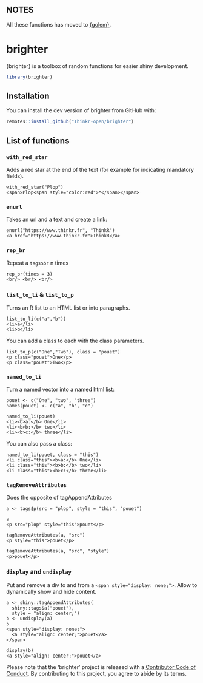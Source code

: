 
<!-- README.md is generated from README.Rmd. Please edit that file -->

## NOTES 

All these functions has moved to [{golem}](https://github.com/ThinkR-open/golem).

# brighter

{brighter} is a toolbox of random functions for easier shiny
development.

``` r
library(brighter)
```

## Installation

You can install the dev version of brighter from GitHub with:

``` r
remotes::install_github("Thinkr-open/brighter")
```

## List of functions

### `with_red_star`

Adds a red star at the end of the text (for example for indicating
mandatory fields).

    with_red_star("Plop")
    <span>Plop<span style="color:red">*</span></span>

### `enurl`

Takes an url and a text and create a link:

    enurl("https://www.thinkr.fr", "ThinkR")
    <a href="https://www.thinkr.fr">ThinkR</a>

### `rep_br`

Repeat a `tags$br` n times

    rep_br(times = 3)
    <br/> <br/> <br/>

### `list_to_li` & `list_to_p`

Turns an R list to an HTML list or into paragraphs.

    list_to_li(c("a","b"))
    <li>a</li>
    <li>b</li>

You can add a class to each with the class parameters.

    list_to_p(c("One","Two"), class = "pouet")
    <p class="pouet">One</p>
    <p class="pouet">Two</p>

### `named_to_li`

Turn a named vector into a named html list:

    pouet <- c("One", "two", "three")
    names(pouet) <- c("a", "b", "c")
    
    named_to_li(pouet)
    <li><b>a:</b> One</li>
    <li><b>b:</b> two</li>
    <li><b>c:</b> three</li>

You can also pass a class:

    named_to_li(pouet, class = "this")
    <li class="this"><b>a:</b> One</li>
    <li class="this"><b>b:</b> two</li>
    <li class="this"><b>c:</b> three</li>

### `tagRemoveAttributes`

Does the opposite of tagAppendAttributes

    a <- tags$p(src = "plop", style = "this", "pouet")
    
    a
    <p src="plop" style="this">pouet</p>
    
    tagRemoveAttributes(a, "src")
    <p style="this">pouet</p>
    
    tagRemoveAttributes(a, "src", "style")
    <p>pouet</p>

### `display` and `undisplay`

Put and remove a div to and from a `<span style="display: none;">`.
Allow to dynamically show and hide content.

    a <- shiny::tagAppendAttributes(
      shiny::tags$a("pouet"), 
      style = "align: center;")
    b <- undisplay(a)
    b
    <span style="display: none;">
      <a style="align: center;">pouet</a>
    </span>
      
    display(b)
    <a style="align: center;">pouet</a>

Please note that the ‘brighter’ project is released with a [Contributor
Code of Conduct](CODE_OF_CONDUCT.md). By contributing to this project,
you agree to abide by its terms.

